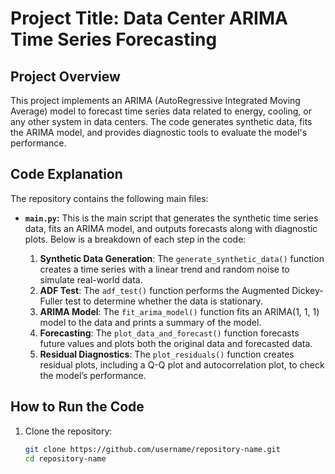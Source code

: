 # Project Title: Data Center ARIMA Time Series Forecasting

## Project Overview
This project implements an ARIMA (AutoRegressive Integrated Moving Average) model to forecast time series data related to energy, cooling, or any other system in data centers. The code generates synthetic data, fits the ARIMA model, and provides diagnostic tools to evaluate the model's performance.

## Code Explanation
The repository contains the following main files:
- **`main.py`:** This is the main script that generates the synthetic time series data, fits an ARIMA model, and outputs forecasts along with diagnostic plots. Below is a breakdown of each step in the code:

    1. **Synthetic Data Generation**: The `generate_synthetic_data()` function creates a time series with a linear trend and random noise to simulate real-world data.
    2. **ADF Test**: The `adf_test()` function performs the Augmented Dickey-Fuller test to determine whether the data is stationary.
    3. **ARIMA Model**: The `fit_arima_model()` function fits an ARIMA(1, 1, 1) model to the data and prints a summary of the model.
    4. **Forecasting**: The `plot_data_and_forecast()` function forecasts future values and plots both the original data and forecasted data.
    5. **Residual Diagnostics**: The `plot_residuals()` function creates residual plots, including a Q-Q plot and autocorrelation plot, to check the model’s performance.

## How to Run the Code
1. Clone the repository:
   ```bash
   git clone https://github.com/username/repository-name.git
   cd repository-name
